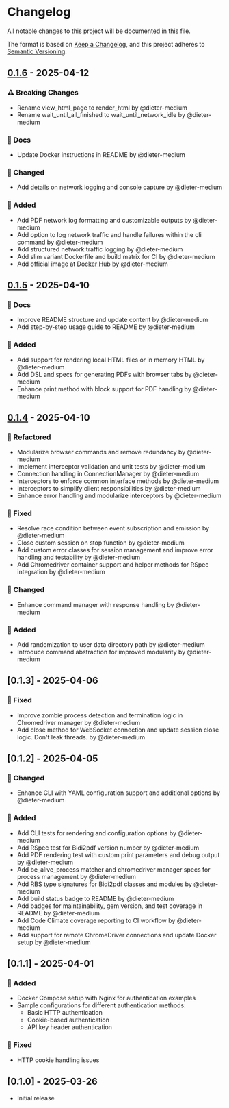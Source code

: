 <!-- generated by git-cliff start -->

# Changelog

All notable changes to this project will be documented in this file.

The format is based on [Keep a Changelog](https://keepachangelog.com/en/1.0.0/),
and this project adheres to [Semantic Versioning](https://semver.org/spec/v2.0.0.html).

[unreleased]: https://github.com/dieter-medium/bidi2pdf/compare/v0.1.5..HEAD

<!-- generated by git-cliff end -->

## [0.1.6] - 2025-04-12

### ⚠️ Breaking Changes

- Rename view_html_page to render_html by @dieter-medium
- Rename wait_until_all_finished to wait_until_network_idle by @dieter-medium

### 📝 Docs

- Update Docker instructions in README by @dieter-medium

### 🔄 Changed

- Add details on network logging and console capture by @dieter-medium

### 🚀 Added

- Add PDF network log formatting and customizable outputs by @dieter-medium
- Add option to log network traffic and handle failures within the cli command by @dieter-medium
- Add structured network traffic logging by @dieter-medium
- Add slim variant Dockerfile and build matrix for CI by @dieter-medium
- Add official image at [Docker Hub](https://hub.docker.com/r/dieters877565/bidi2pdf) by @dieter-medium

## [0.1.5] - 2025-04-10

### 📝 Docs

- Improve README structure and update content by @dieter-medium
- Add step-by-step usage guide to README by @dieter-medium

### 🚀 Added

- Add support for rendering local HTML files or in memory HTML by @dieter-medium
- Add DSL and specs for generating PDFs with browser tabs by @dieter-medium
- Enhance print method with block support for PDF handling by @dieter-medium

## [0.1.4] - 2025-04-10

### 🎨 Refactored

- Modularize browser commands and remove redundancy by @dieter-medium
- Implement interceptor validation and unit tests by @dieter-medium
- Connection handling in ConnectionManager by @dieter-medium
- Interceptors to enforce common interface methods by @dieter-medium
- Interceptors to simplify client responsibilities by @dieter-medium
- Enhance error handling and modularize interceptors by @dieter-medium

### 🐛 Fixed

- Resolve race condition between event subscription and emission by @dieter-medium
- Close custom session on stop function by @dieter-medium
- Add custom error classes for session management and improve error handling and testability by @dieter-medium
- Add Chromedriver container support and helper methods for RSpec integration by @dieter-medium

### 🔄 Changed

- Enhance command manager with response handling by @dieter-medium

### 🚀 Added

- Add randomization to user data directory path by @dieter-medium
- Introduce command abstraction for improved modularity by @dieter-medium

## [0.1.3] - 2025-04-06

### 🐛 Fixed

- Improve zombie process detection and termination logic in Chromedriver manager by @dieter-medium
- Add close method for WebSocket connection and update session close logic. Don't leak threads. by @dieter-medium

## [0.1.2] - 2025-04-05

### 🔄 Changed

- Enhance CLI with YAML configuration support and additional options by @dieter-medium

### 🚀 Added

- Add CLI tests for rendering and configuration options by @dieter-medium
- Add RSpec test for Bidi2pdf version number by @dieter-medium
- Add PDF rendering test with custom print parameters and debug output by @dieter-medium
- Add be_alive_process matcher and chromedriver manager specs for process management by @dieter-medium
- Add RBS type signatures for Bidi2pdf classes and modules by @dieter-medium
- Add build status badge to README by @dieter-medium
- Add badges for maintainability, gem version, and test coverage in README by @dieter-medium
- Add Code Climate coverage reporting to CI workflow by @dieter-medium
- Add support for remote ChromeDriver connections and update Docker setup by @dieter-medium

## [0.1.1] - 2025-04-01

### 🚀 Added

- Docker Compose setup with Nginx for authentication examples
- Sample configurations for different authentication methods:
    - Basic HTTP authentication
    - Cookie-based authentication
    - API key header authentication

### 🐛 Fixed

- HTTP cookie handling issues

## [0.1.0] - 2025-03-26

- Initial release

[unreleased]: https://github.com/dieter-medium/bidi2pdf/compare/v0.1.6..HEAD

[0.1.6]: https://github.com/dieter-medium/bidi2pdf/compare/v0.1.5..v0.1.6

[0.1.5]: https://github.com/dieter-medium/bidi2pdf/compare/v0.1.4..v0.1.5

[0.1.4]: https://github.com/dieter-medium/bidi2pdf/compare/v0.1.3..v0.1.4 
